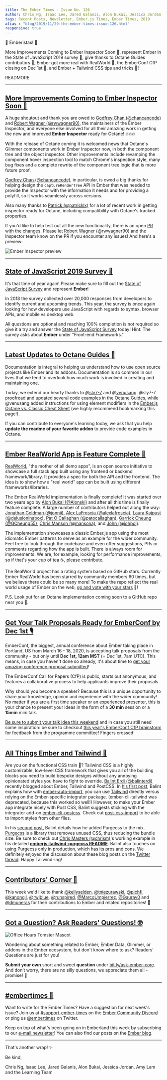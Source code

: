 ```yaml
---
title: The Ember Times - Issue No. 126
author: Chris Ng, Isaac Lee, Jared Galanis, Alon Bukai, Jessica Jordan, Amy Lam
tags: Recent Posts, Newsletter, Ember.js Times, Ember Times, 2019
alias : "blog/2019/11/29-the-ember-times-issue-126.html"
responsive: true
---
```


👋 Emberistas! 🐹

More Improvements Coming to Ember Inspector Soon 🚀,
represent Ember in the State of JavaScript 2019 survey 📃,
give thanks to Octane Guides contributors 🙏,
Ember got more real with RealWorld 🌟,
the EmberConf CfP closing on Dec 1st 📆,
and Ember + Tailwind CSS tips and tricks 🎨!

READMORE

---

## [More Improvements Coming to Ember Inspector Soon 🚀](https://github.com/emberjs/ember-inspector/pull/1088)

A huge shoutout and thank you are owed to [Godfrey Chan (@chancancode)](https://github.com/chancancode) and [Robert Wagner (@rwwagner90)](https://github.com/rwwagner90), the maintainers of the Ember Inspector, and everyone else involved for all their amazing work in getting the new and improved **Ember Inspector** ready for Octane! 🔥🔥🔥

With the release of Octane coming it is welcomed news that Octane's Glimmer components work in Ember Inspector now, in both the component tree and the object inspector. Other improvements include revamping the component hover inspection tool to match Chrome's inspection style, many bug fixes and a complete rewrite of the component tree logic that is more future proof.

[Godfrey Chan (@chancancode)](https://github.com/chancancode), in particular, is owed a big thanks for helping design the `captureRenderTree` API in Ember that was needed to provide the Inspector with the information it needs and for providing a polyfill, so it works seamlessly across versions.

Also many thanks to [Patrick (@patricklx)](https://github.com/patricklx) for a lot of recent work in getting inspector ready for Octane, including compatibility with Octane's tracked properties.

If you'd like to help test out all the new functionality, there is an open [PR with the changes](https://github.com/emberjs/ember-inspector/pull/1088). Please let [Robert Wagner (@rwwagner90)](https://github.com/rwwagner90) and the Inspector team know on the PR if you encounter any issues! And here's a preview:

<img src="/images/blog/emberjstimes/inspector.gif" alt="Ember Inspector preview">

---

## [State of JavaScript 2019 Survey 📃](https://stateofjs.com/)

It’s that time of year again! Please make sure to fill out the [State of JavaScript Survey](https://stateofjs.com/) and represent **Ember**!

In 2018 the survey collected over 20,000 responses from developers to identify current and upcoming trends. This year, the survey is once again looking for how developers use JavaScript with regards to syntax, browser APIs, and mobile vs desktop web.

All questions are optional and reaching 100% completion is not required so give it a try and answer the [State of JavaScript Survey](https://stateofjs.com/) today! Hint: The survey asks about **Ember** under "Front-end Frameworks."

---

## [Latest Updates to Octane Guides 🙏](https://octane-guides-preview.emberjs.com/)

Documentation is integral to helping us understand how to use open source projects like Ember and its addons. Documentation is so common in our lives that we tend to overlook how much work is involved in creating and maintaining one.

Today, we extend our hearty thanks to [@sly7-7](https://github.com/sly7-7) and [@venusang](https://github.com/venusang). @sly7-7 proofread and updated several code examples in the [Octane Guides](https://octane-guides-preview.emberjs.com/), while @venusang added instructions for using element modifiers in the [Ember.js Octane vs. Classic Cheat Sheet](https://ember-learn.github.io/ember-octane-vs-classic-cheat-sheet/) (we highly recommend bookmarking this page!).

If you can contribute to everyone's learning today, we ask that you help **update the readme of your favorite addon** to provide code examples in Octane.

---

## [Ember RealWorld App is Feature Complete 🌠](https://github.com/gothinkster/ember-realworld)

[RealWorld](https://github.com/gothinkster/realworld), "the mother of all demo apps", is an open source initiative to showcase a full stack app built using any frontend or backend framework/library. It provides a spec for both the API and the frontend. The idea is to show how a "real world" app can be built using different frameworks/libraries.

The Ember RealWorld implementation is finally complete! It was started over two years ago by [Alon Bukai (@Alonski)](https://github.com/Alonski) and after all this time is finally feature complete. A large number of contributors helped out along the way: [Jonathan Goldman (@jonnii)](https://github.com/jonnii), [Alex LaFroscia (@alexlafroscia)](https://github.com/alexlafroscia), [Laura Kajpust (@delusioninabox)](https://github.com/delusioninabox), [Pat O'Callaghan (@patocallaghan)](https://github.com/patocallaghan), [Garrick Cheung (@GCheung55)](https://github.com/GCheung55), [Chris Manson (@mansona)](https://github.com/mansona), and [John (@johpol)](https://github.com/johpol).

The implementation showcases a classic Ember.js app using the most idiomatic Ember patterns to serve as an example for the wider community. Feel free to look through the codebase and even offer suggestions, PRs or comments regarding how the app is built. There is always room for improvements. We are, for example, looking for performance improvements, so if that's your cup of tea ☕, please contribute.

The RealWorld project has a rating system based on GitHub stars. Currently Ember RealWorld has been starred by community members 60 times, but we believe there could be so many more! To make the repo reflect the real world usage of Ember on the web, [go and vote with your stars](https://github.com/gothinkster/ember-realworld) 🌟!

P.S. Look out for an Octane implementation coming soon to a GitHub repo near you 🍿.

---

## [Get Your Talk Proposals Ready for EmberConf by Dec 1st 🎙](https://emberconf.com/#/become-a-speaker)

EmberConf, the biggest, annual conference about Ember taking place in Portland, US from March 16 - 18, 2020, is accepting talk proposals from the community - but only until **Dec 1st, 12am MST** (= Dec 1st, 7am UTC). This means, in case you haven't done so already, it's about time to [get your amazing conference proposal submitted](https://emberconf.com/#/become-a-speaker)!

The EmberConf Call for Papers (CfP) is public, starts out anonymous, and features a collaborative process to help applicants improve their proposals.

Why should you become a speaker? Because this is a unique opportunity to share your knowledge, opinion and experience with the wider community! No matter if you are a first time speaker or an experienced presenter, this is your chance to present your ideas in the form of a **30 min** session or a **15min** mini talk.

[Be sure to submit your talk idea this weekend](https://emberconf.com/#/become-a-speaker) and in case you still need some inspiration: be sure to checkout [this year's EmberConf CfP brainstorm](https://emberconf.com/#/cfp-brainstorm) for feedback from the programme committee! Fingers crossed!

---

## [All Things Ember and Tailwind 🎨](https://www.balinterdi.com/blog/purging-css-in-ember-postcss-purgecss/)

Are you on the functional CSS train 🚂? Tailwind CSS is a highly customizable, low-level CSS framework that gives you all of the building blocks you need to build bespoke designs without any annoying opinionated styles you have to fight to override. [Balint Erdi (@balinterdi)](https://github.com/balinterdi) recently blogged about Ember, Tailwind and PostCSS. In [his first post](https://www.balinterdi.com/blog/ember-tailwind-css-postcss-import/), Balint explains how with [ember-auto-import](https://github.com/ef4/ember-auto-import), you can use [Tailwind](https://tailwindcss.com/) directly versus relying on the Ember-specific integrator package. (ember-cli-tailwind was deprecated, because this worked so well!) However, to make your Ember app integrate nicely with Post CSS, Balint suggests sticking with the integrator add-on [ember-cli-postcss](https://github.com/jeffjewiss/ember-cli-postcss). Check out [post-css-import](https://github.com/postcss/postcss-import) to be able to import styles from other files.

In his [second post](https://www.balinterdi.com/blog/purging-css-in-ember-postcss-purgecss/), Balint details how he added Purgecss to the mix. [Purgecss](https://www.purgecss.com/) is a library that removes unused CSS, thus reducing the bundle size. Be sure to check out [Chris Masters (@chrism)](https://github.com/chrism)'s working example in his detailed **[emberjs-tailwind-purgecss README](https://github.com/chrism/emberjs-tailwind-purgecss)**. Balint also touches on using Purgecss only in production, which has its pros and cons. We definitely enjoyed the discussion about these blog posts on the [Twitter thread](https://twitter.com/baaz/status/1198982126860935168). Happy Tailwind-ing!

---

## [Contributors' Corner 👏](https://guides.emberjs.com/release/contributing/repositories/)

<p>This week we'd like to thank <a href="https://github.com/kellyselden" target="gh-user">@kellyselden</a>, <a href="https://github.com/tniezurawski" target="gh-user">@tniezurawski</a>, <a href="https://github.com/pichfl" target="gh-user">@pichfl</a>, <a href="https://github.com/kanongil" target="gh-user">@kanongil</a>, <a href="https://github.com/rwjblue" target="gh-user">@rwjblue</a>, <a href="https://github.com/runspired" target="gh-user">@runspired</a>, <a href="https://github.com/MarcoUmpierrez" target="gh-user">@MarcoUmpierrez</a>, <a href="https://github.com/Gaurav0" target="gh-user">@Gaurav0</a> and <a href="https://github.com/dmuneras" target="gh-user">@dmuneras</a> for their contributions to Ember and related repositories! 💖</p>

---

## [Got a Question? Ask Readers' Questions! 🤓](https://docs.google.com/forms/d/e/1FAIpQLScqu7Lw_9cIkRtAiXKitgkAo4xX_pV1pdCfMJgIr6Py1V-9Og/viewform)

<div class="blog-row">
  <img class="float-right small transparent padded" alt="Office Hours Tomster Mascot" title="Readers' Questions" src="/images/tomsters/officehours.png" />

  <p>Wondering about something related to Ember, Ember Data, Glimmer, or addons in the Ember ecosystem, but don't know where to ask? Readers’ Questions are just for you!</p>

  <p><strong>Submit your own</strong> short and sweet <strong>question</strong> under <a href="https://bit.ly/ask-ember-core" target="rq">bit.ly/ask-ember-core</a>. And don’t worry, there are no silly questions, we appreciate them all - promise! 🤞</p>
</div>

---

## [#embertimes 📰](https://blog.emberjs.com/tags/newsletter.html)

Want to write for the Ember Times? Have a suggestion for next week's issue? Join us at [#support-ember-times](https://discordapp.com/channels/480462759797063690/485450546887786506) on the [Ember Community Discord](https://discordapp.com/invite/zT3asNS) or ping us [@embertimes](https://twitter.com/embertimes) on Twitter.

Keep on top of what's been going on in Emberland this week by subscribing to our [e-mail newsletter](https://the-emberjs-times.ongoodbits.com/)! You can also find our posts on the [Ember blog](https://emberjs.com/blog/tags/newsletter.html).

---

That's another wrap! ✨

Be kind,

Chris Ng, Isaac Lee, Jared Galanis, Alon Bukai, Jessica Jordan, Amy Lam and the Learning Team
